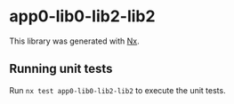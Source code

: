 # app0-lib0-lib2-lib2

This library was generated with [Nx](https://nx.dev).

## Running unit tests

Run `nx test app0-lib0-lib2-lib2` to execute the unit tests.

